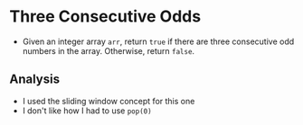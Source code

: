 # Three Consecutive Odds
- Given an integer array `arr`, return `true` if there are three consecutive odd numbers in the array. Otherwise, return `false`.

## Analysis
- I used the sliding window concept for this one
- I don't like how I had to use `pop(0)`
